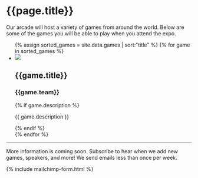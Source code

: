 # {{page.title}}

Our arcade will host a variety of games from around the world. Below are some of the games you will be able to play when you attend the expo.

<ul class="list-unstyled">
  {% assign sorted_games = site.data.games | sort:"title" %}
  {% for game in sorted_games %}
  <li class="list-data col-container">
    <div class="col-3">
      <img src="/assets/images/games/2017/{{game.image}}" class="list-data-photo">
    </div>
    <div class="col-3-2">
      <h2 class="list-data-title">{{game.title}}</h2>
      <h3 class="list-data-title">{{game.team}}</h3>
      {% if game.description %}
      <p class="list-data-description text-smaller">{{ game.description }}</p>
      {% endif %}
    </div>
  </li>
  {% endfor %}
</ul>

----

More information is coming soon. Subscribe to hear when we add new games, speakers, and more! We send emails less than once per week.

{% include mailchimp-form.html %}